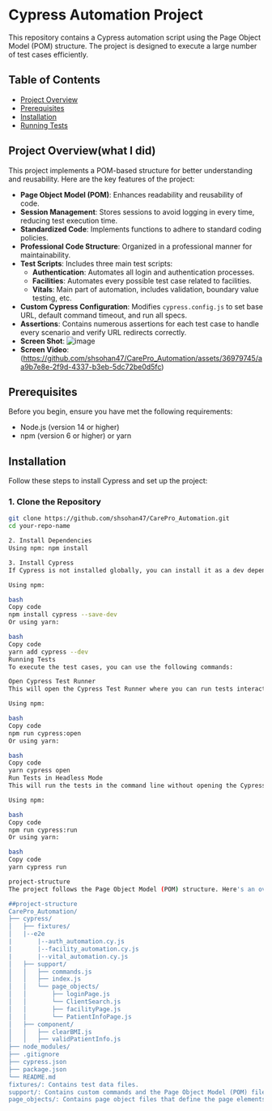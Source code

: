 # Cypress Automation Project

This repository contains a Cypress automation script using the Page Object Model (POM) structure. The project is designed to execute a large number of test cases efficiently.

## Table of Contents

- [Project Overview](#project-overviewwhat-i-did)
- [Prerequisites](#prerequisites)
- [Installation](#installation)
- [Running Tests](#running-tests)




## Project Overview(what I did)

This project implements a POM-based structure for better understanding and reusability. Here are the key features of the project:

- **Page Object Model (POM)**: Enhances readability and reusability of code.
- **Session Management**: Stores sessions to avoid logging in every time, reducing test execution time.
- **Standardized Code**: Implements functions to adhere to standard coding policies.
- **Professional Code Structure**: Organized in a professional manner for maintainability.
- **Test Scripts**: Includes three main test scripts:
  - **Authentication**: Automates all login and authentication processes.
  - **Facilities**: Automates every possible test case related to facilities.
  - **Vitals**: Main part of automation, includes validation, boundary value testing, etc.
- **Custom Cypress Configuration**: Modifies `cypress.config.js` to set base URL, default command timeout, and run all specs.
- **Assertions**: Contains numerous assertions for each test case to handle every scenario and verify URL redirects correctly.
- **Screen Shot**: ![image](https://github.com/shsohan47/CarePro_Automation/assets/36979745/286e9387-31e5-43e9-b973-0d7da86b68a5)
- **Screen Video**: (https://github.com/shsohan47/CarePro_Automation/assets/36979745/aa9b7e8e-2f9d-4337-b3eb-5dc72be0d5fc)


## Prerequisites

Before you begin, ensure you have met the following requirements:

- Node.js (version 14 or higher)
- npm (version 6 or higher) or yarn

## Installation

Follow these steps to install Cypress and set up the project:

### 1. Clone the Repository

```bash
git clone https://github.com/shsohan47/CarePro_Automation.git
cd your-repo-name

2. Install Dependencies
Using npm: npm install

3. Install Cypress
If Cypress is not installed globally, you can install it as a dev dependency:

Using npm:

bash
Copy code
npm install cypress --save-dev
Or using yarn:

bash
Copy code
yarn add cypress --dev
Running Tests
To execute the test cases, you can use the following commands:

Open Cypress Test Runner
This will open the Cypress Test Runner where you can run tests interactively.

Using npm:

bash
Copy code
npm run cypress:open
Or using yarn:

bash
Copy code
yarn cypress open
Run Tests in Headless Mode
This will run the tests in the command line without opening the Cypress Test Runner.

Using npm:

bash
Copy code
npm run cypress:run
Or using yarn:

bash
Copy code
yarn cypress run

project-structure
The project follows the Page Object Model (POM) structure. Here's an overview of the directory structure:

##project-structure
CarePro_Automation/
├── cypress/
│   ├── fixtures/
│   |--e2e
|       |--auth_automation.cy.js
|       |--facility_automation.cy.js
|       |--vital_automation.cy.js
│   ├── support/
│   │   ├── commands.js
│   │   ├── index.js
│   │   └── page_objects/
│   │       ├── loginPage.js
│   │       └── ClientSearch.js
│   │       ├── facilityPage.js
│   │       └── PatientInfoPage.js
│   ├── component/
│   │   ├── clearBMI.js
│   │   ├── validPatientInfo.js
├── node_modules/
├── .gitignore
├── cypress.json
├── package.json
└── README.md
fixtures/: Contains test data files.
support/: Contains custom commands and the Page Object Model (POM) files.
page_objects/: Contains page object files that define the page elements and actions.

